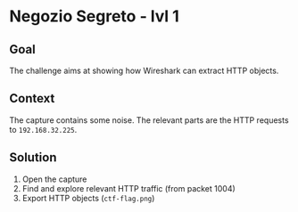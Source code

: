 # Negozio Segreto - lvl 1

## Goal

The challenge aims at showing how Wireshark can extract HTTP objects.

## Context

The capture contains some noise. The relevant parts are the HTTP requests to `192.168.32.225`.

## Solution

1. Open the capture
2. Find and explore relevant HTTP traffic (from packet 1004)
3. Export HTTP objects (`ctf-flag.png`)
